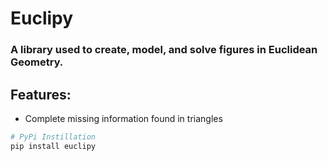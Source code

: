 # Euclipy
### A library used to create, model, and solve figures in Euclidean Geometry.

## Features:

- Complete missing information found in triangles
```sh
# PyPi Instillation
pip install euclipy
```
